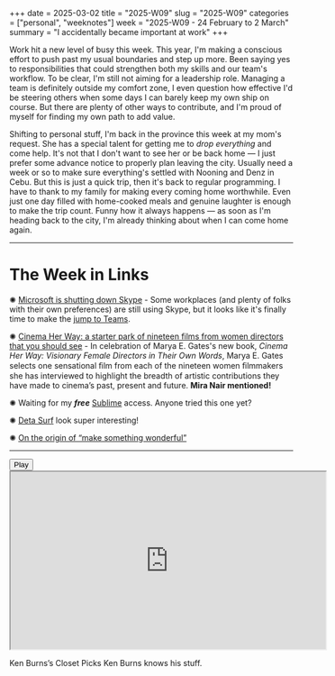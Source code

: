 +++
date = 2025-03-02
title = "2025-W09"
slug = "2025-W09"
categories = ["personal", "weeknotes"]
week = "2025-W09 - 24 February to 2 March"
summary = "I accidentally became important at work"
+++

Work hit a new level of busy this week. This year, I'm making a conscious effort to push past my usual boundaries and step up more. Been saying yes to responsibilities that could strengthen both my skills and our team's workflow. To be clear, I'm still not aiming for a leadership role. Managing a team is definitely outside my comfort zone, I even question how effective I'd be steering others when some days I can barely keep my own ship on course. But there are plenty of other ways to contribute, and I'm proud of myself for finding my own path to add value.

Shifting to personal stuff, I'm back in the province this week at my mom's request. She has a special talent for getting me to *drop everything* and come help. It's not that I don't want to see her or be back home — I just prefer some advance notice to properly plan leaving the city. Usually need a week or so to make sure everything's settled with Nooning and Denz in Cebu. But this is just a quick trip, then it's back to regular programming. I have to thank to my family for making every coming home worthwhile. Even just one day filled with home-cooked meals and genuine laughter is enough to make the trip count. Funny how it always happens — as soon as I'm heading back to the city, I'm already thinking about when I can come home again.

---

# The Week in Links

✺ [Microsoft is shutting down Skype](https://www.theverge.com/news/621353/microsoft-skype-shutting-down-retirement-may-2025/?ref=krabf.com) - Some workplaces (and plenty of folks with their own preferences) are still using Skype, but it looks like it's finally time to make the [jump to Teams](https://support.microsoft.com/en-us/office/moving-from-skype-to-microsoft-teams-free-3c0caa26-d9db-4179-bcb3-930ae2c87570).

✺ [Cinema Her Way: a starter park of nineteen films from women directors that you should see](https://letterboxd.com/journal/cinema-her-way-women-directors-watchlist/) - In celebration of Marya E. Gates's new book, *Cinema Her Way: Visionary Female Directors in Their Own Words*, Marya E. Gates selects one sensational ﬁlm from each of the nineteen women ﬁlmmakers she has interviewed to highlight the breadth of artistic contributions they have made to cinema’s past, present and future. **Mira Nair mentioned!**

✺ Waiting for my ***free*** [Sublime](https://sublime.app/?ref=krabf.com) access. Anyone tried this one yet?

✺ [Deta Surf](https://deta.surf/?ref=krabf.com) look super interesting!

✺ [On the origin of “make something wonderful”](https://stevejobsarchive.com/newsletters/on-the-origin-of-make-something-wonderful/?ref=krabf.com)

---

<lite-youtube videoid="NCTUZ7bX0SE" style="background-image: url(&quot;https://i.ytimg.com/vi/NCTUZ7bX0SE/hqdefault.jpg&quot;);" class="lyt-activated"><button type="button" class="lty-playbtn"><span class="lyt-visually-hidden">Play</span></button><iframe width="560" height="315" title="Play" allow="accelerometer; autoplay; encrypted-media; gyroscope; picture-in-picture" allowfullscreen="" src="https://www.youtube-nocookie.com/embed/NCTUZ7bX0SE?autoplay"></iframe></lite-youtube>

Ken Burns’s Closet Picks
Ken Burns knows his stuff.